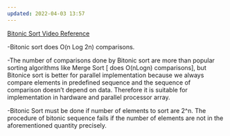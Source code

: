 ```yaml
---
updated: 2022-04-03 13:57
---
```

[Bitonic Sort Video Reference](https://www.youtube.com/watch?v=uEfieI0MumY)


-Bitonic sort does O(n Log 2n) comparisons.

-The number of comparisons done by Bitonic sort are more than popular sorting algorithms like Merge Sort [ does O(nLogn) comparisons], but Bitonice sort is better for parallel implementation because we always compare elements in predefined sequence and the sequence of comparison doesn’t depend on data. Therefore it is suitable for implementation in hardware and parallel processor array.

-Bitonic Sort must be done if number of elements to sort are 2^n. The procedure of bitonic sequence fails if the number of elements are not in the aforementioned quantity precisely.
